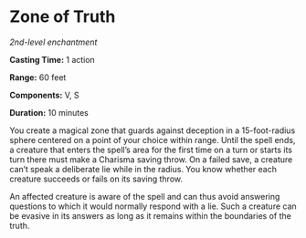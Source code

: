 <title>Zone of Truth</title>

<h1>Zone of Truth</h1>

<p><i>2nd-level enchantment</i></p>

<p><b>Casting Time:</b> 1 action</p>

<p><b>Range:</b> 60 feet</p>

<p><b>Components:</b> V, S</p>

<p><b>Duration:</b> 10 minutes</p>

<p>You create a magical zone that guards against
deception in a 15-foot-radius sphere centered
on a point of your choice within range. Until
the spell ends, a creature that enters the
spell’s area for the first time on a turn or
starts its turn there must make a Charisma
saving throw. On a failed save, a creature
can’t speak a deliberate lie while in the
radius. You know whether each creature
succeeds or fails on its saving throw.</p>

<p>An affected creature is aware of the spell
and can thus avoid answering questions to
which it would normally respond with a lie.
Such a creature can be evasive in its answers
as long as it remains within the boundaries
of the truth.</p>

